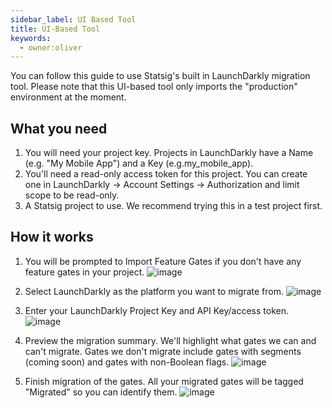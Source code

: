 ```yaml
---
sidebar_label: UI Based Tool
title: UI-Based Tool
keywords:
  - owner:oliver
---
```

You can follow this guide to use Statsig's built in LaunchDarkly migration tool. Please note that this UI-based tool only imports the "production" environment at the moment.

## **What you need[](/guides/migrate-from-launchdarkly#what-you-need)**

1. You will need your project key. Projects in LaunchDarkly have a Name (e.g. "My Mobile App") and a Key (e.g.my_mobile_app).
2. You'll need a read-only access token for this project. You can create one in LaunchDarkly -> Account Settings -> Authorization and limit scope to be read-only.
3. A Statsig project to use. We recommend trying this in a test project first.

## **How it works[](/guides/migrate-from-launchdarkly#how-it-works)**

1. You will be prompted to Import Feature Gates if you don't have any feature gates in your project.
![image](/img/ui-based-tool1.png)

2. Select LaunchDarkly as the platform you want to migrate from.
![image](/img/ui-based-tool2.png)

3. Enter your LaunchDarkly Project Key and API Key/access token.
![image](/img/ui-based-tool3.png)

4. Preview the migration summary. We'll highlight what gates we can and can't migrate. Gates we don't migrate include gates with segments (coming soon) and gates with non-Boolean flags.
![image](/img/ui-based-tool4.png)

5. Finish migration of the gates. All your migrated gates will be tagged "Migrated" so you can identify them.
![image](/img/ui-based-tool5.png)
